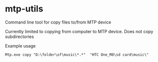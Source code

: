 # mtp-utils
Command line tool for copy files to/from MTP device

Currently limited to copying from computer to MTP device.  Does not copy subdirectories

Example usage
```
Mtp.exe copy "D:\folder\of\music\*.*"  "HTC One_M8\sd card\music\"
```
